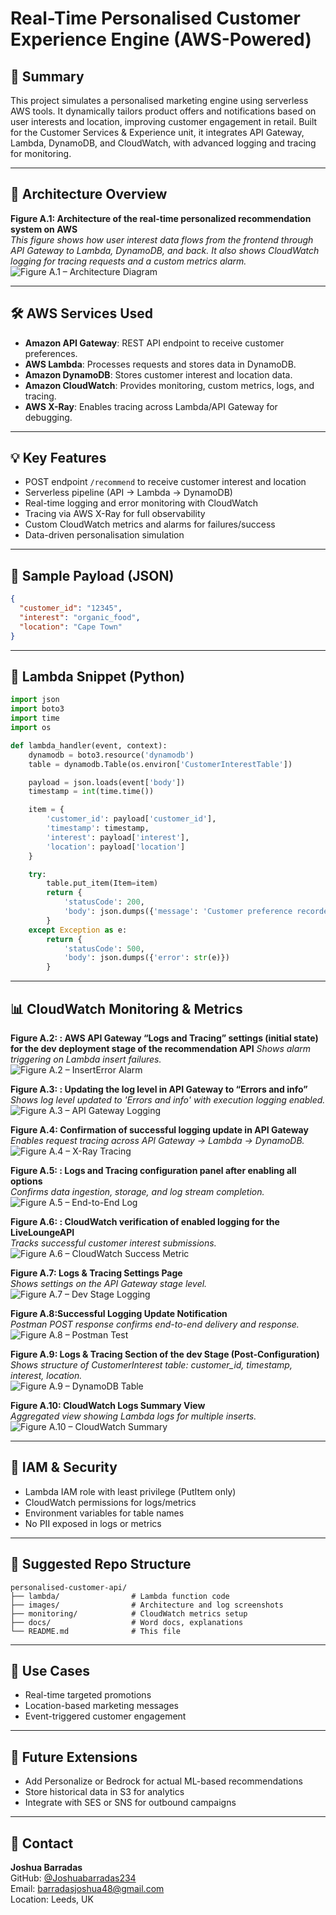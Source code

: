 # Real-Time Personalised Customer Experience Engine (AWS-Powered)

## 📌 Summary
This project simulates a personalised marketing engine using serverless AWS tools. It dynamically tailors product offers and notifications based on user interests and location, improving customer engagement in retail. Built for the Customer Services & Experience unit, it integrates API Gateway, Lambda, DynamoDB, and CloudWatch, with advanced logging and tracing for monitoring.

---

## 🧠 Architecture Overview

**Figure A.1: Architecture of the real-time personalized recommendation system on AWS**  
*This figure shows how user interest data flows from the frontend through API Gateway to Lambda, DynamoDB, and back. It also shows CloudWatch logging for tracing requests and a custom metrics alarm.*  
![Figure A.1 – Architecture Diagram](Figure%201.png)

---

## 🛠️ AWS Services Used

- **Amazon API Gateway**: REST API endpoint to receive customer preferences.
- **AWS Lambda**: Processes requests and stores data in DynamoDB.
- **Amazon DynamoDB**: Stores customer interest and location data.
- **Amazon CloudWatch**: Provides monitoring, custom metrics, logs, and tracing.
- **AWS X-Ray**: Enables tracing across Lambda/API Gateway for debugging.

---

## 💡 Key Features

- POST endpoint `/recommend` to receive customer interest and location
- Serverless pipeline (API → Lambda → DynamoDB)
- Real-time logging and error monitoring with CloudWatch
- Tracing via AWS X-Ray for full observability
- Custom CloudWatch metrics and alarms for failures/success
- Data-driven personalisation simulation

---

## 🧪 Sample Payload (JSON)

```json
{
  "customer_id": "12345",
  "interest": "organic_food",
  "location": "Cape Town"
}
```

---

## 🧾 Lambda Snippet (Python)

```python
import json
import boto3
import time
import os

def lambda_handler(event, context):
    dynamodb = boto3.resource('dynamodb')
    table = dynamodb.Table(os.environ['CustomerInterestTable'])

    payload = json.loads(event['body'])
    timestamp = int(time.time())

    item = {
        'customer_id': payload['customer_id'],
        'timestamp': timestamp,
        'interest': payload['interest'],
        'location': payload['location']
    }

    try:
        table.put_item(Item=item)
        return {
            'statusCode': 200,
            'body': json.dumps({'message': 'Customer preference recorded.'})
        }
    except Exception as e:
        return {
            'statusCode': 500,
            'body': json.dumps({'error': str(e)})
        }
```

---

## 📊 CloudWatch Monitoring & Metrics

**Figure A.2: : AWS API Gateway “Logs and Tracing” settings (initial state) for the dev deployment stage of the recommendation API**
*Shows alarm triggering on Lambda insert failures.*  
![Figure A.2 – InsertError Alarm](Figure%202.png)

**Figure A.3: : Updating the log level in API Gateway to “Errors and info”**  
*Shows log level updated to 'Errors and info' with execution logging enabled.*  
![Figure A.3 – API Gateway Logging](Figure%203.png)

**Figure A.4: Confirmation of successful logging update in API Gateway**  
*Enables request tracing across API Gateway → Lambda → DynamoDB.*  
![Figure A.4 – X-Ray Tracing](Figure%204.png)

**Figure A.5: : Logs and Tracing configuration panel after enabling all options**  
*Confirms data ingestion, storage, and log stream completion.*  
![Figure A.5 – End-to-End Log](Figure%205.png)

**Figure A.6: : CloudWatch verification of enabled logging for the LiveLoungeAPI**  
*Tracks successful customer interest submissions.*  
![Figure A.6 – CloudWatch Success Metric](Figure%206.png)

**Figure A.7: Logs & Tracing Settings Page**  
*Shows settings on the API Gateway stage level.*  
![Figure A.7 – Dev Stage Logging](Figure%207.png)

**Figure A.8:Successful Logging Update Notification**  
*Postman POST response confirms end-to-end delivery and response.*  
![Figure A.8 – Postman Test](Figure%208.png)

**Figure A.9: Logs & Tracing Section of the dev Stage (Post-Configuration)**  
*Shows structure of CustomerInterest table: customer_id, timestamp, interest, location.*  
![Figure A.9 – DynamoDB Table](Figure%209.png)

**Figure A.10: CloudWatch Logs Summary View**  
*Aggregated view showing Lambda logs for multiple inserts.*  
![Figure A.10 – CloudWatch Summary](Figure%2010.png)

---

## 🔐 IAM & Security

- Lambda IAM role with least privilege (PutItem only)
- CloudWatch permissions for logs/metrics
- Environment variables for table names
- No PII exposed in logs or metrics

---

## 📁 Suggested Repo Structure

```
personalised-customer-api/
├── lambda/                # Lambda function code
├── images/                # Architecture and log screenshots
├── monitoring/            # CloudWatch metrics setup
├── docs/                  # Word docs, explanations
└── README.md              # This file
```

---

## 🔗 Use Cases

- Real-time targeted promotions
- Location-based marketing messages
- Event-triggered customer engagement

---

## 🧩 Future Extensions

- Add Personalize or Bedrock for actual ML-based recommendations
- Store historical data in S3 for analytics
- Integrate with SES or SNS for outbound campaigns

---

## 🙋 Contact

**Joshua Barradas**  
GitHub: [@Joshuabarradas234](https://github.com/Joshuabarradas234)  
Email: barradasjoshua48@gmail.com  
Location: Leeds, UK
